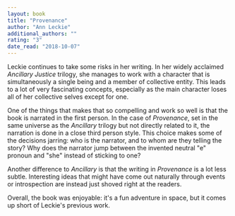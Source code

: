 ```yaml
---
layout: book
title: "Provenance"
author: "Ann Leckie"
additional_authors: ""
rating: "3"
date_read: "2018-10-07"
---
```


Leckie continues to take some risks in her writing. In her widely acclaimed 
*Ancillary Justice* trilogy, she manages to work with a character that is
simultaneously a single being and a member of collective entity. This leads to a
lot of very fascinating concepts, especially as the main character loses all of
her collective selves except for one.

One of the things that makes that so compelling and work so well is that the
book is narrated in the first person. In the case of *Provenance*, set in the
same universe as the *Ancillary* trilogy but not directly related to it, the
narration is done in a close third person style. This choice makes some of the
decisions jarring: who is the narrator, and to whom are they telling the story?
Why does the narrator jump between the invented neutral "e" pronoun and "she"
instead of sticking to one?

Another difference to *Ancillary* is that the writing in *Provenance* is a lot
less subtle. Interesting ideas that might have come out naturally through events
or introspection are instead just shoved right at the readers. 

Overall, the book was enjoyable: it's a fun adventure in space, but it comes up
short of Leckie's previous work.


